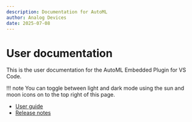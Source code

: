 ```yaml
---
description: Documentation for AutoML
author: Analog Devices
date: 2025-07-08
---
```


# User documentation

This is the user documentation for the AutoML Embedded Plugin for VS Code.

!!! note
    You can toggle between light and dark mode using the sun and moon icons on to the top right of this page.

- [User guide](user-guide/index.md)
- [Release notes](release-notes/index.md)
